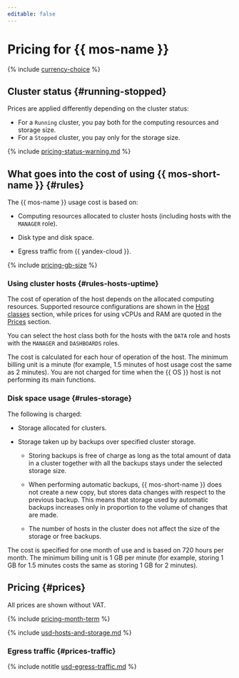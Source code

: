 ```yaml
---
editable: false
---
```


# Pricing for {{ mos-name }}


{% include [currency-choice](../_includes/pricing/currency-choice.md) %}


## Cluster status {#running-stopped}

Prices are applied differently depending on the cluster status:

* For a `Running` cluster, you pay both for the computing resources and storage size.
* For a `Stopped` cluster, you pay only for the storage size.


{% include [pricing-status-warning.md](../_includes/mdb/pricing-status-warning.md) %}



## What goes into the cost of using {{ mos-short-name }} {#rules}

The {{ mos-name }} usage cost is based on:

* Computing resources allocated to cluster hosts (including hosts with the `MANAGER` role).

* Disk type and disk space.

* Egress traffic from {{ yandex-cloud }}.

{% include [pricing-gb-size](../_includes/pricing-gb-size.md) %}

### Using cluster hosts {#rules-hosts-uptime}


The cost of operation of the host depends on the allocated computing resources. Supported resource configurations are shown in the [Host classes](concepts/instance-types.md) section, while prices for using vCPUs and RAM are quoted in the [Prices](#prices) section.

You can select the host class both for the hosts with the `DATA` role and hosts with the `MANAGER` and `DASHBOARDS` roles.



The cost is calculated for each hour of operation of the host. The minimum billing unit is a minute (for example, 1.5 minutes of host usage cost the same as 2 minutes). You are not charged for time when the {{ OS }} host is not performing its main functions.

### Disk space usage {#rules-storage}

The following is charged:

* Storage allocated for clusters.

* Storage taken up by backups over specified cluster storage.

   * Storing backups is free of charge as long as the total amount of data in a cluster together with all the backups stays under the selected storage size.

   * When performing automatic backups, {{ mos-short-name }} does not create a new copy, but stores data changes with respect to the previous backup. This means that storage used by automatic backups increases only in proportion to the volume of changes that are made.

   * The number of hosts in the cluster does not affect the size of the storage or free backups.

The cost is specified for one month of use and is based on 720 hours per month. The minimum billing unit is 1 GB per minute (for example, storing 1 GB for 1.5 minutes costs the same as storing 1 GB for 2 minutes).

## Pricing {#prices}


All prices are shown without VAT.


{% include [pricing-month-term](../_includes/mdb/pricing-month-term.md) %}





{% include [usd-hosts-and-storage.md](../_pricing/managed-opensearch/usd-hosts-and-storage.md) %}





### Egress traffic {#prices-traffic}





{% include notitle [usd-egress-traffic.md](../_pricing/usd-egress-traffic.md) %}





